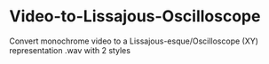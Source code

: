 # Video-to-Lissajous-Oscilloscope
Convert monochrome video to a Lissajous-esque/Oscilloscope (XY) representation .wav with 2 styles
